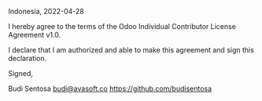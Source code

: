 Indonesia, 2022-04-28

I hereby agree to the terms of the Odoo Individual Contributor License
Agreement v1.0.

I declare that I am authorized and able to make this agreement and sign this
declaration.

Signed,

Budi Sentosa budi@avasoft.co https://github.com/budisentosa